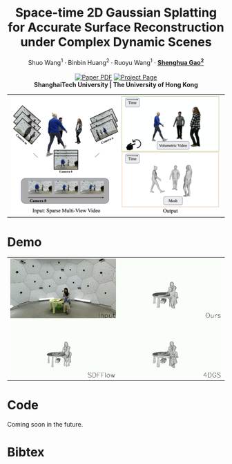 <p align="center">

  <h1 align="center">Space-time 2D Gaussian Splatting for Accurate Surface Reconstruction under Complex Dynamic Scenes</h1>
  <p align="center">
    Shuo Wang<sup>1</sup></strong></a>
    ·
    Binbin Huang<sup>2</sup></strong></a>
    ·
    Ruoyu Wang<sup>1</sup></strong></a>
    ·
    <a href="https://scholar.google.com.sg/citations?user=fe-1v0MAAAAJ&hl=en"><strong>Shenghua Gao<sup>2</sup></strong></a>
    <br>
    <br>
        <a href="https://arxiv.org/abs/2409.16XXX"><img src='https://img.shields.io/badge/arXiv-ST2DGS-red' alt='Paper PDF'></a>
        <a href="https://tb2-sy.github.io/st-2dgs/"><img src='https://img.shields.io/badge/Project_Page-ST2DGS-green' alt='Project Page'></a>
    <br>
    <b> ShanghaiTech University |&nbsp;The University of Hong Kong  </b>
    </p>
    
  <table align="center">
    <tr>
    <td>
      <img src="assets/teaser.png">
    </td>
    </tr>
  </table>
  
# Demo
  <table align="center">
    <tr>
    <td>
      <img src="assets/videos/output.gif">
    </td>
    </tr>
  </table>


# Code

Coming soon in the future.

# Bibtex
